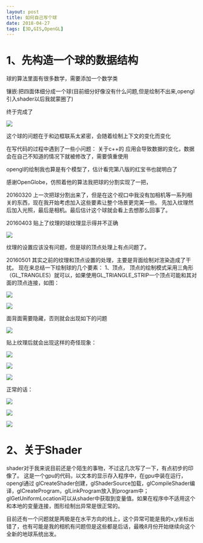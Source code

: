 ```yaml
---
layout: post
title: 如何自己写个球
date: 2018-04-27
tags: [3D,GIS,OpenGL]
---
```


# 1、先构造一个球的数据结构

球的算法里面有很多数学，需要添加一个数学类

镶嵌:把四面体细分成一个球(目前细分好像没有什么问题,但是绘制不出来,opengl引入shader以后我就蒙圈了)

终于完成了

![](/assets/BuildYourGlobe/q1.png)

这个球的问题在于和边框联系太紧密，会随着绘制上下文的变化而变化

在写代码的过程中遇到了一些小问题：
关于c++的
应用会导致数据的变化，数据会在自己不知道的情况下就被修改了，需要慎重使用

opengl的绘制我也算是有个模型了，估计看完第八版的红宝书也就明白了

感谢OpenGlobe，仿照着他的算法我把球的分割实现了一把，

20160320
上一次把球分割出来了，但是在这个视口中我没有加相机等一系列相关的东西，现在我开始考虑加入这些要素让整个场景更完美一些。
先加入纹理然后加入光照，最后是相机。最后估计这个球就会看上去想那么回事了。

20160403
贴上了纹理的球纹理显示得并不正确


![](/assets/BuildYourGlobe/q2.png)

纹理的设置应该没有问题，但是球的顶点处理上有点问题了。


20160501
其实之前的纹理和顶点设置的处理，主要是背面绘制对渲染造成了干扰。
现在来总结一下绘制球的几个要素：
1、顶点，
顶点的绘制模式采用三角形（GL_TRANGLES）就可以，如果使用GL_TRIANGLE_STRIP一个顶点可能和其对面的顶点连接，如图：

![](/assets/BuildYourGlobe/q3.png)

![](/assets/BuildYourGlobe/q4.png)

面背面需要隐藏，否则就会出现如下的问题

![](/assets/BuildYourGlobe/q5.png)

贴上纹理后就会出现这样的奇怪现象：

![](/assets/BuildYourGlobe/q6.png)

![](/assets/BuildYourGlobe/q7.png)

![](/assets/BuildYourGlobe/q8.png)

正常的话：

![](/assets/BuildYourGlobe/q9.png)

![](/assets/BuildYourGlobe/q10.png)

![](/assets/BuildYourGlobe/q11.png)

# 2、关于Shader
shader对于我来说目前还是个陌生的事物，不过这几次写了一下，有点初步的印像了。
这是一个gpu的代码，以文本的显示存入程序中，在gpu中装在运行，opengl通过
glCreateShader创建，glShaderSource加载，glCompileShader编译，glCreateProgram，glLinkProgram放入到program中；
glGetUniformLocation可以从shader中获取到变量值。如果在程序中不适用这个和本地的变量连接，图形绘制出异常是很正常的。

目前还有一个问题就是两极是在水平方向的线上，这个异常可能是我的x,y坐标出错了，也有可能是我的相机有问题但是这些都是后话，最晚8月份开始继续向这个全新的地球系统出发。

